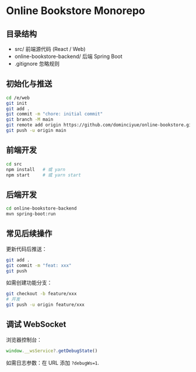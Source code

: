 # Online Bookstore Monorepo

## 目录结构
- src/ 前端源代码 (React / Web)
- online-bookstore-backend/ 后端 Spring Boot
- .gitignore 忽略规则

## 初始化与推送
```bash
cd /e/web
git init
git add .
git commit -m "chore: initial commit"
git branch -M main
git remote add origin https://github.com/dominciyue/online-bookstore.git
git push -u origin main
```

## 前端开发
```bash
cd src
npm install   # 或 yarn
npm start     # 或 yarn start
```

## 后端开发
```bash
cd online-bookstore-backend
mvn spring-boot:run
```

## 常见后续操作
更新代码后推送：
```bash
git add .
git commit -m "feat: xxx"
git push
```

如需创建功能分支：
```bash
git checkout -b feature/xxx
# 开发
git push -u origin feature/xxx
```

## 调试 WebSocket
浏览器控制台：
```js
window.__wsService?.getDebugState()
```
如需日志参数：在 URL 添加 `?debugWs=1`.
